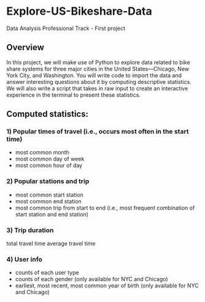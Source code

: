 # Explore-US-Bikeshare-Data
Data Analysis Professional Track - First project

## Overview
In this project, we will make use of Python to explore data related to bike share systems for three major cities in the United States—Chicago, New York City, and Washington. You will write code to import the data and answer interesting questions about it by computing descriptive statistics. We will also write a script that takes in raw input to create an interactive experience in the terminal to present these statistics.


## Computed statistics:
### 1) Popular times of travel (i.e., occurs most often in the start time)

- most common month
- most common day of week
- most common hour of day
### 2) Popular stations and trip

- most common start station
- most common end station
- most common trip from start to end (i.e., most frequent combination of start station and end station)
### 3) Trip duration

total travel time
average travel time
### 4) User info

- counts of each user type
- counts of each gender (only available for NYC and Chicago)
- earliest, most recent, most common year of birth (only available for NYC and Chicago)
